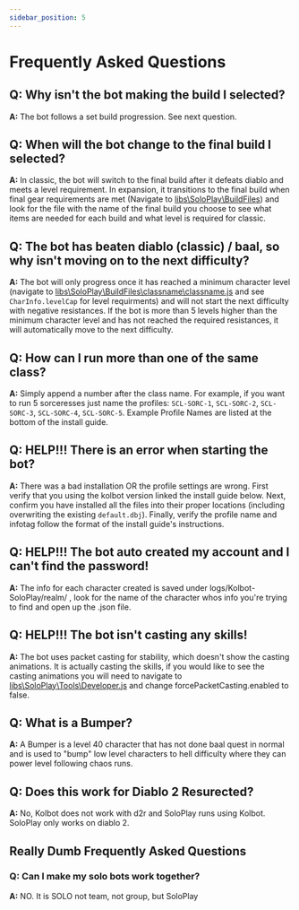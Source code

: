 ```yaml
---
sidebar_position: 5
---
```


# Frequently Asked Questions
## **Q: Why isn't the bot making the build I selected?**

**A:** The bot follows a set build progression. See next question.

## **Q: When will the bot change to the final build I selected?**

**A:** In classic, the bot will switch to the final build after it defeats diablo and meets a level requirement.
In expansion, it transitions to the final build when final gear requirements are met (Navigate to [libs\SoloPlay\BuildFiles](https://github.com/blizzhackers/kolbot-SoloPlay/tree/restructuring/libs/SoloPlay/BuildFiles)) and look for the file with the name of the final build you choose to see what items are needed for each build and what level is required for classic.

## **Q: The bot has beaten diablo (classic) / baal, so why isn't moving on to the next difficulty?**

**A:** The bot will only progress once it has reached a minimum character level (navigate to [libs\SoloPlay\BuildFiles\classname\classname.js](https://github.com/blizzhackers/kolbot-SoloPlay/tree/restructuring/libs/SoloPlay/BuildFiles) and see `CharInfo.levelCap` for level requirments) and will not start the next difficulty with negative resistances. If the bot is more than 5 levels higher than the minimum character level and has not reached the required resistances, it will automatically move to the next difficulty.

## **Q: How can I run more than one of the same class?**

**A:** Simply append a number after the class name. For example, if you want to run 5 sorceresses just name the profiles: `SCL-SORC-1`, `SCL-SORC-2`, `SCL-SORC-3`, `SCL-SORC-4`, `SCL-SORC-5`. Example Profile Names are listed at the bottom of the install guide.

## **Q: HELP!!! There is an error when starting the bot?**

**A:** There was a bad installation OR the profile settings are wrong. First verify that you using the kolbot version linked the install guide below. Next, confirm you have installed all the files into their proper locations (including overwriting the existing `default.dbj`). Finally, verify the profile name and infotag follow the format of the install guide's instructions.

## **Q: HELP!!! The bot auto created my account and I can't find the password!**

**A:** The info for each character created is saved under logs/Kolbot-SoloPlay/realm/ , look for the name of the character whos info you're trying to find and open up the .json file. 

## **Q: HELP!!! The bot isn't casting any skills!**

**A:** The bot uses packet casting for stability, which doesn't show the casting animations. It is actually casting the skills, if you would like to see the casting animations you will need to navigate to [libs\SoloPlay\Tools\Developer.js](https://github.com/blizzhackers/kolbot-SoloPlay/blob/restructuring/libs/SoloPlay/Tools/Developer.js) and change forcePacketCasting.enabled to false.

## **Q: What is a Bumper?**

**A:** A Bumper is a level 40 character that has not done baal quest in normal and is used to "bump" low level characters to hell difficulty where they can power level following chaos runs. 

## **Q: Does this work for Diablo 2 Resurected?**

**A:** No, Kolbot does not work with d2r and SoloPlay runs using Kolbot. SoloPlay only works on diablo 2. 

## Really Dumb Frequently Asked Questions
### **Q: Can I make my solo bots work together?**

**A:** NO. It is SOLO not team, not group, but SoloPlay